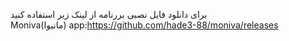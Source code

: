 برای دانلود فایل نصبی بررنامه از لینک زیر استفاده کنید  
Moniva(مانیوا) app:https://github.com/hade3-88/moniva/releases
